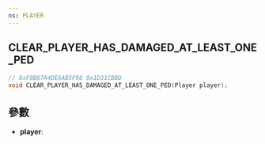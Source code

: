 ```yaml
---
ns: PLAYER
---
```

## CLEAR_PLAYER_HAS_DAMAGED_AT_LEAST_ONE_PED

```c
// 0xF0B67A4DE6AB5F98 0x1D31CBBD
void CLEAR_PLAYER_HAS_DAMAGED_AT_LEAST_ONE_PED(Player player);
```


## 參數
* **player**: 

